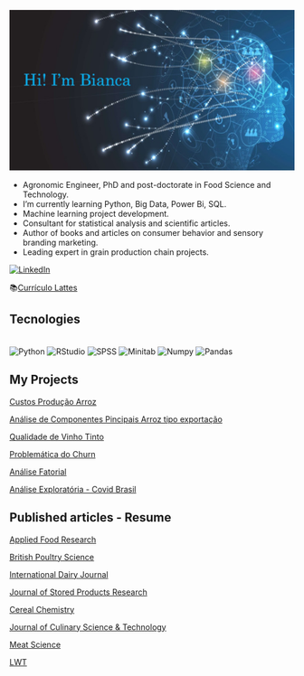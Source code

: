 ![Banner](https://github.com/biancapioavila/biancapioavila/blob/main/logo2.JPG)


- Agronomic Engineer, PhD and post-doctorate in Food Science and Technology.
- I’m currently learning Python, Big Data, Power Bi, SQL.
- Machine learning project development.
- Consultant for statistical analysis and scientific articles.
- Author of books and articles on consumer behavior and sensory branding marketing.
- Leading expert in grain production chain projects.

[![LinkedIn](https://img.shields.io/badge/LinkedIn-0077B5?style=for-the-badge&logo=linkedin&logoColor=white)](https://www.linkedin.com/in/bianca-%C3%A1vila/)

📚[Currículo Lattes](http://lattes.cnpq.br/6534635955153101)

## Tecnologies

<div style="display: inline_block"><br>
    <img align= "center" alt="Python" height="30" width="40" src="https://cdn.jsdelivr.net/gh/devicons/devicon/icons/python/python-original.svg">
    <img align= "center" alt="RStudio" height="30" width="40" src="https://cdn.jsdelivr.net/gh/devicons/devicon/icons/rstudio/rstudio-original.svg">
    <img align= "center" alt="SPSS" height="30" width="40" src="https://cdn.jsdelivr.net/gh/devicons/devicon/icons/spss/spss-original.svg">
    <img align= "center" alt="Minitab" height="30" width="40" src="https://cdn.jsdelivr.net/gh/devicons/devicon/icons/minitab/minitab-original.svg">
    <img align= "center" alt="Numpy" height="30" width="40" src="https://cdn.jsdelivr.net/gh/devicons/devicon/icons/numpy/numpy-original.svg">
    <img align= "center" alt="Pandas" height="30" width="40" src="https://cdn.jsdelivr.net/gh/devicons/devicon/icons/pandas/pandas-original-wordmark.svg">


## My Projects
[Custos Produção Arroz](https://github.com/biancapioavila/Custos_Arroz_CONAB)

[Análise de Componentes Pincipais Arroz tipo exportação](https://github.com/biancapioavila/ACP_Arroz_Exportacao)

[Qualidade de Vinho Tinto](https://github.com/biancapioavila/red_wine_quality)

[Problemática do Churn](https://github.com/biancapioavila/Churn-customer-behavior)

[Análise Fatorial](https://github.com/biancapioavila/Analise_Fatorial_Cereais)

[Análise Exploratória - Covid Brasil](https://github.com/biancapioavila/Analise-Exploratoria--Covid_Brasil)

## Published articles - Resume

[Applied Food Research](https://www.sciencedirect.com/science/article/pii/S2772502222001020)

[British Poultry Science](https://www.tandfonline.com/doi/abs/10.1080/00071668.2020.1857335)

[International Dairy Journal](https://www.sciencedirect.com/science/article/abs/pii/S095869462030073X)

[Journal of Stored Products Research](https://www.sciencedirect.com/science/article/abs/pii/S0022474X20300527)

[Cereal Chemistry](https://onlinelibrary.wiley.com/doi/abs/10.1002/cche.10310)

[Journal of Culinary Science & Technology](https://www.tandfonline.com/doi/abs/10.1080/15428052.2020.1843581?journalCode=wcsc20)

[Meat Science](https://www.sciencedirect.com/science/article/abs/pii/S0309174018309616)

[LWT](https://www.sciencedirect.com/science/article/abs/pii/S002364382031046X)
    
    

    
   

